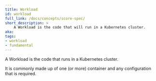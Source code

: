 ```yaml
---
title: Workload
id: workload
full_link: /docs/concepts/score-spec/
short_description: >
    A Workload is the code that will run in a Kubernetes cluster.
aka:
tags:
- workload
- fundamental
---
```


A Workload is the code that runs in a Kubernetes cluster.

<!--more-->

It is commonly made up of one (or more) container and any configuration that is required.
